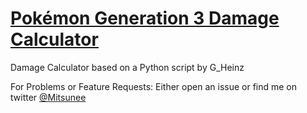 # [Pokémon Generation 3 Damage Calculator](http://www.mitsunee.com/gen3dmgcalc)
Damage Calculator based on a Python script by G_Heinz

For Problems or Feature Requests: Either open an issue or find me on twitter [@Mitsunee](http://twitter.com/Mitsunee)